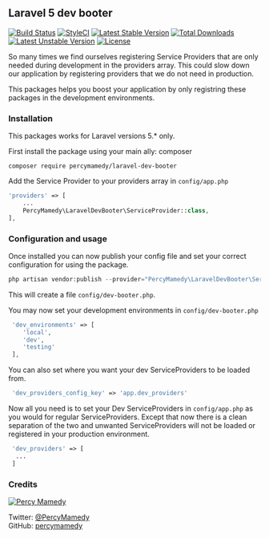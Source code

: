 ## Laravel 5 dev booter

[![Build Status](https://travis-ci.org/percymamedy/laravel-dev-booter.svg?branch=master)](https://travis-ci.org/percymamedy/laravel-dev-booter)
[![StyleCI](https://styleci.io/repos/70182697/shield?branch=master)](https://styleci.io/repos/70182697)
[![Latest Stable Version](https://poser.pugx.org/percymamedy/laravel-dev-booter/v/stable)](https://packagist.org/packages/percymamedy/laravel-dev-booter)
[![Total Downloads](https://poser.pugx.org/percymamedy/laravel-dev-booter/downloads)](https://packagist.org/packages/percymamedy/laravel-dev-booter)
[![Latest Unstable Version](https://poser.pugx.org/percymamedy/laravel-dev-booter/v/unstable)](https://packagist.org/packages/percymamedy/laravel-dev-booter)
[![License](https://poser.pugx.org/percymamedy/laravel-dev-booter/license)](https://packagist.org/packages/percymamedy/laravel-dev-booter)

So many times we find ourselves registering Service Providers that are 
only needed during development in the providers array. This could slow down 
our application by registering providers that we do not need in production.

This packages helps you boost your application by only registring these packages in the
development environments.

### Installation

This packages works for Laravel versions 5.* only.
 
 First install the package using your main ally: composer
 
 ```
 composer require percymamedy/laravel-dev-booter
 ```
 
 Add the Service Provider to your providers array in ```config/app.php```
 
 ```php
 'providers' => [
     ...
     PercyMamedy\LaravelDevBooter\ServiceProvider::class,
 ],
 ```
 
### Configuration and usage

Once installed you can now publish your config file and set your correct configuration for using the package.
 
```php
php artisan vendor:publish --provider="PercyMamedy\LaravelDevBooter\ServiceProvider" --tag="config"
```
 
This will create a file ```config/dev-booter.php```.
 
You may now set your development environments in ```config/dev-booter.php```
 
```php
 'dev_environments' => [
    'local',
    'dev',
    'testing'
 ],
```
 
You can also set where you want your dev ServiceProviders to be loaded from.
 
```php
 'dev_providers_config_key' => 'app.dev_providers'
```
 
Now all you need is to set your Dev ServiceProviders in ```config/app.php``` as you would for regular
ServiceProviders. Except that now there is a clean separation of the two and unwanted ServiceProviders will
not be loaded or registered in your production environment.
 
```php
 'dev_providers' => [
  ...
 ]
```

### Credits

[![Percy Mamedy](https://img.shields.io/badge/Author-Percy%20Mamedy-orange.svg)](https://twitter.com/PercyMamedy)

Twitter: [@PercyMamedy](https://twitter.com/PercyMamedy)
<br/>
GitHub: [percymamedy](https://github.com/percymamedy)
 
 
 
 
 
